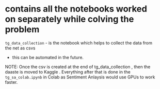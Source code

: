 # contains all the notebooks worked on separately while colving the problem


`tg_data_collection` - is the notebook which helps to collect the data from the net as csvs
  * this can be automated in the future.

NOTE: Once the csv is created at the end of tg_data_collection , then the daaste is moved to Kaggle . Everything after that is done in the `tg_sa_colab.ipynb` in Colab as Sentiment Anlaysis would use GPUs to work faster. 